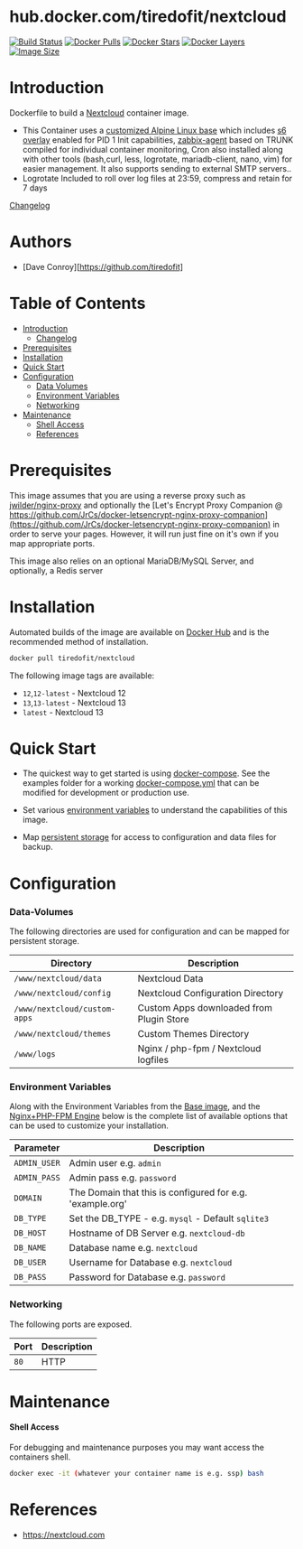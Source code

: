 # hub.docker.com/tiredofit/nextcloud

[![Build Status](https://img.shields.io/docker/build/tiredofit/nextcloud.svg)](https://hub.docker.com/r/tiredofit/nextcloud)
[![Docker Pulls](https://img.shields.io/docker/pulls/tiredofit/nextcloud.svg)](https://hub.docker.com/r/tiredofit/nextcloud)
[![Docker Stars](https://img.shields.io/docker/stars/tiredofit/nextcloud.svg)](https://hub.docker.com/r/tiredofit/nextcloud)
[![Docker Layers](https://images.microbadger.com/badges/image/tiredofit/nextcloud.svg)](https://microbadger.com/images/tiredofit/nextcloud)
[![Image Size](https://img.shields.io/microbadger/image-size/tiredofit/nextcloud.svg)](https://microbadger.com/images/tiredofit/nextcloud)

# Introduction

Dockerfile to build a [Nextcloud](https://nextcloud.com) container image.

* This Container uses a [customized Alpine Linux base](https://hub.docker.com/r/tiredofit/alpine) which includes [s6 overlay](https://github.com/just-containers/s6-overlay) enabled for PID 1 Init capabilities, [zabbix-agent](https://zabbix.org) based on TRUNK compiled for individual container monitoring, Cron also installed along with other tools (bash,curl, less, logrotate, mariadb-client, nano, vim) for easier management. It also supports sending to external SMTP servers..
*    Logrotate Included to roll over log files at 23:59, compress and retain for 7 days


[Changelog](CHANGELOG.md)

# Authors

- [Dave Conroy][https://github.com/tiredofit]

# Table of Contents

- [Introduction](#introduction)
    - [Changelog](CHANGELOG.md)
- [Prerequisites](#prerequisites)
- [Installation](#installation)
- [Quick Start](#quick-start)
- [Configuration](#configuration)
    - [Data Volumes](#data-volumes)
    - [Environment Variables](#environmentvariables)   
    - [Networking](#networking)
- [Maintenance](#maintenance)
    - [Shell Access](#shell-access)
   - [References](#references)

# Prerequisites

This image assumes that you are using a reverse proxy such as [jwilder/nginx-proxy](https://github.com/jwilder/nginx-proxy) and optionally the [Let's Encrypt Proxy Companion @ https://github.com/JrCs/docker-letsencrypt-nginx-proxy-companion](https://github.com/JrCs/docker-letsencrypt-nginx-proxy-companion) in order to serve your pages. However, it will run just fine on it's own if you map appropriate ports.

This image also relies on an optional MariaDB/MySQL Server, and optionally, a Redis server


# Installation

Automated builds of the image are available on [Docker Hub](https://hub.docker.com/tiredofit/nextcloud) and is the recommended method of installation.


```bash
docker pull tiredofit/nextcloud
```

The following image tags are available:


* `12`,`12-latest` - Nextcloud 12
* `13`,`13-latest` - Nextcloud 13
* `latest` - Nextcloud 13

# Quick Start

* The quickest way to get started is using [docker-compose](https://docs.docker.com/compose/). See 
the examples folder for a working [docker-compose.yml](examples/docker-compose.yml) that can be 
modified for development or production use.

* Set various [environment variables](#environment-variables) to understand the capabilities of this 
image.
* Map [persistent storage](#data-volumes) for access to configuration and data files for backup.

# Configuration

### Data-Volumes

The following directories are used for configuration and can be mapped for persistent storage.

| Directory | Description |
|-----------|-------------|
| `/www/nextcloud/data` | Nextcloud Data  |
| `/www/nextcloud/config` | Nextcloud Configuration Directory |
| `/www/nextcloud/custom-apps` | Custom Apps downloaded from Plugin Store |
| `/www/nextcloud/themes` | Custom Themes Directory |
| `/www/logs` | Nginx / php-fpm / Nextcloud logfiles |

### Environment Variables

Along with the Environment Variables from the [Base image](https://hub.docker.com/r/tiredofit/alpine), and the [Nginx+PHP-FPM Engine](https://hub.docker.com/r/tiredofit/nginx-php-fpm) below is the complete list of available options that can be used to customize your installation.

| Parameter | Description |
|-----------|-------------|
| `ADMIN_USER` | Admin user e.g. `admin`|
| `ADMIN_PASS` | Admin pass e.g. `password` | 
| `DOMAIN` | The Domain that this is configured for e.g. 'example.org' |
| `DB_TYPE` | Set the DB_TYPE - e.g. `mysql` - Default `sqlite3` |
| `DB_HOST` | Hostname of DB Server e.g. `nextcloud-db` |
| `DB_NAME` | Database name e.g. `nextcloud` |
| `DB_USER` | Username for Database e.g. `nextcloud` |
| `DB_PASS` | Password for Database e.g. `password` |

### Networking

The following ports are exposed.

| Port      | Description |
|-----------|-------------|
| `80` | HTTP |

# Maintenance
#### Shell Access

For debugging and maintenance purposes you may want access the containers shell. 

```bash
docker exec -it (whatever your container name is e.g. ssp) bash
```

# References

* https://nextcloud.com



